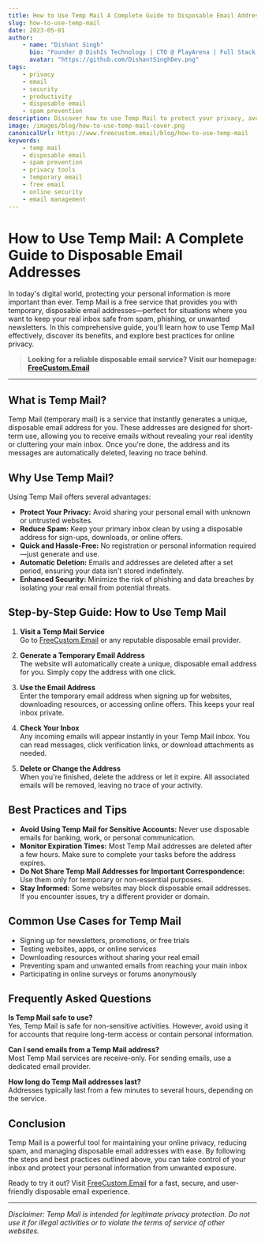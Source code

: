 ```yaml
---
title: How to Use Temp Mail A Complete Guide to Disposable Email Addresses
slug: how-to-use-temp-mail
date: 2023-05-01
author:
    - name: "Dishant Singh"
      bio: "Founder @ DishIs Technology | CTO @ PlayArena | Full Stack & Python Developer | ML/ DL Developer | Problem Solver | Math & Science Teacher"
      avatar: "https://github.com/DishantSinghDev.png"
tags:
    - privacy
    - email
    - security
    - productivity
    - disposable email
    - spam prevention
description: Discover how to use Temp Mail to protect your privacy, avoid spam, and manage disposable email addresses. Learn best practices, use cases, and tips for maximizing your online security.
image: /images/blog/how-to-use-temp-mail-cover.png
canonicalUrl: https://www.freecustom.email/blog/how-to-use-temp-mail
keywords:
    - temp mail
    - disposable email
    - spam prevention
    - privacy tools
    - temporary email
    - free email
    - online security
    - email management
---
```


# How to Use Temp Mail: A Complete Guide to Disposable Email Addresses

In today's digital world, protecting your personal information is more important than ever. Temp Mail is a free service that provides you with temporary, disposable email addresses—perfect for situations where you want to keep your real inbox safe from spam, phishing, or unwanted newsletters. In this comprehensive guide, you'll learn how to use Temp Mail effectively, discover its benefits, and explore best practices for online privacy.

> **Looking for a reliable disposable email service? Visit our homepage: [FreeCustom.Email](https://www.freecustom.email)**

---

## What is Temp Mail?

Temp Mail (temporary mail) is a service that instantly generates a unique, disposable email address for you. These addresses are designed for short-term use, allowing you to receive emails without revealing your real identity or cluttering your main inbox. Once you're done, the address and its messages are automatically deleted, leaving no trace behind.

## Why Use Temp Mail?

Using Temp Mail offers several advantages:

- **Protect Your Privacy:** Avoid sharing your personal email with unknown or untrusted websites.
- **Reduce Spam:** Keep your primary inbox clean by using a disposable address for sign-ups, downloads, or online offers.
- **Quick and Hassle-Free:** No registration or personal information required—just generate and use.
- **Automatic Deletion:** Emails and addresses are deleted after a set period, ensuring your data isn't stored indefinitely.
- **Enhanced Security:** Minimize the risk of phishing and data breaches by isolating your real email from potential threats.

## Step-by-Step Guide: How to Use Temp Mail

1. **Visit a Temp Mail Service**  
     Go to [FreeCustom.Email](https://www.freecustom.email) or any reputable disposable email provider.

2. **Generate a Temporary Email Address**  
     The website will automatically create a unique, disposable email address for you. Simply copy the address with one click.

3. **Use the Email Address**  
     Enter the temporary email address when signing up for websites, downloading resources, or accessing online offers. This keeps your real inbox private.

4. **Check Your Inbox**  
     Any incoming emails will appear instantly in your Temp Mail inbox. You can read messages, click verification links, or download attachments as needed.

5. **Delete or Change the Address**  
     When you're finished, delete the address or let it expire. All associated emails will be removed, leaving no trace of your activity.

## Best Practices and Tips

- **Avoid Using Temp Mail for Sensitive Accounts:** Never use disposable emails for banking, work, or personal communication.
- **Monitor Expiration Times:** Most Temp Mail addresses are deleted after a few hours. Make sure to complete your tasks before the address expires.
- **Do Not Share Temp Mail Addresses for Important Correspondence:** Use them only for temporary or non-essential purposes.
- **Stay Informed:** Some websites may block disposable email addresses. If you encounter issues, try a different provider or domain.

## Common Use Cases for Temp Mail

- Signing up for newsletters, promotions, or free trials
- Testing websites, apps, or online services
- Downloading resources without sharing your real email
- Preventing spam and unwanted emails from reaching your main inbox
- Participating in online surveys or forums anonymously

## Frequently Asked Questions

**Is Temp Mail safe to use?**  
Yes, Temp Mail is safe for non-sensitive activities. However, avoid using it for accounts that require long-term access or contain personal information.

**Can I send emails from a Temp Mail address?**  
Most Temp Mail services are receive-only. For sending emails, use a dedicated email provider.

**How long do Temp Mail addresses last?**  
Addresses typically last from a few minutes to several hours, depending on the service.

## Conclusion

Temp Mail is a powerful tool for maintaining your online privacy, reducing spam, and managing disposable email addresses with ease. By following the steps and best practices outlined above, you can take control of your inbox and protect your personal information from unwanted exposure.

Ready to try it out? Visit [FreeCustom.Email](https://www.freecustom.email) for a fast, secure, and user-friendly disposable email experience.

---

*Disclaimer: Temp Mail is intended for legitimate privacy protection. Do not use it for illegal activities or to violate the terms of service of other websites.*
